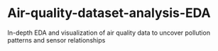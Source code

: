 # Air-quality-dataset-analysis-EDA
In-depth EDA and visualization of air quality data to uncover pollution patterns and sensor relationships
